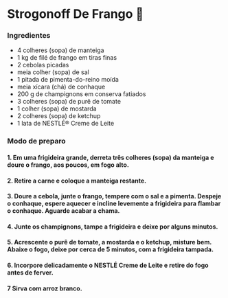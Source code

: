 # Strogonoff De Frango :chicken:

### Ingredientes

- 4 colheres (sopa) de manteiga
- 1 kg de filé de frango em tiras finas
- 2 cebolas picadas
- meia colher (sopa) de sal
- 1 pitada de pimenta-do-reino moída
- meia xícara (chá) de conhaque
- 200 g de champignons em conserva fatiados
- 3 colheres (sopa) de purê de tomate
- 1 colher (sopa) de mostarda
- 2 colheres (sopa) de ketchup
- 1 lata de NESTLÉ® Creme de Leite

### Modo de preparo

#### 1.  Em uma frigideira grande, derreta três colheres (sopa) da manteiga e doure o frango, aos poucos, em fogo alto.

#### 2. Retire a carne e coloque a manteiga restante.

 #### 3. Doure a cebola, junte o frango, tempere com o sal e a pimenta. Despeje o conhaque, espere aquecer e incline levemente a frigideira para flambar o conhaque. Aguarde acabar a chama.

#### 4. Junte os champignons, tampe a frigideira e deixe por alguns minutos.

 #### 5. Acrescente o purê de tomate, a mostarda e o ketchup, misture bem. Abaixe o fogo, deixe por cerca de 5 minutos, com a frigideira tampada.

 #### 6. Incorpore delicadamente o NESTLÉ Creme de Leite e retire do fogo antes de ferver.

#### 7 Sirva com arroz branco.
